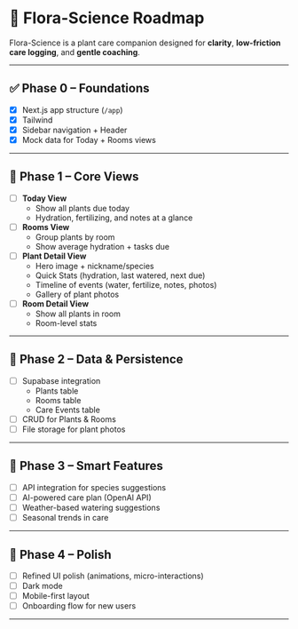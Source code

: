# 🌿 Flora-Science Roadmap

Flora-Science is a plant care companion designed for **clarity**, **low-friction care logging**, and **gentle coaching**.

---

## ✅ Phase 0 – Foundations
- [x] Next.js app structure (`/app`)
- [x] Tailwind 
- [x] Sidebar navigation + Header
- [x] Mock data for Today + Rooms views

---

## 🌱 Phase 1 – Core Views
- [ ] **Today View**
  - Show all plants due today
  - Hydration, fertilizing, and notes at a glance
- [ ] **Rooms View**
  - Group plants by room
  - Show average hydration + tasks due
- [ ] **Plant Detail View**
  - Hero image + nickname/species
  - Quick Stats (hydration, last watered, next due)
  - Timeline of events (water, fertilize, notes, photos)
  - Gallery of plant photos
- [ ] **Room Detail View**
  - Show all plants in room
  - Room-level stats

---

## 🌿 Phase 2 – Data & Persistence
- [ ] Supabase integration
  - Plants table
  - Rooms table
  - Care Events table
- [ ] CRUD for Plants & Rooms
- [ ] File storage for plant photos

---

## 🌸 Phase 3 – Smart Features
- [ ]  API integration for species suggestions
- [ ] AI-powered care plan (OpenAI API)
- [ ] Weather-based watering suggestions
- [ ] Seasonal trends in care

---

## 🌳 Phase 4 – Polish
- [ ] Refined UI polish (animations, micro-interactions)
- [ ] Dark mode
- [ ] Mobile-first layout
- [ ] Onboarding flow for new users

---
